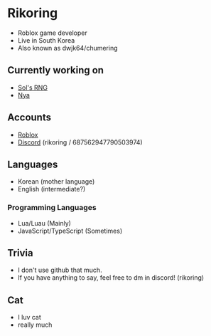# Rikoring
- Roblox game developer
- Live in South Korea
- Also known as dwjk64/chumering

## Currently working on
- [Sol's RNG](https://www.roblox.com/games/15532962292/Sols-RNG)
- [Nya](https://github.com/Rikorik0/Nya)

## Accounts
- [Roblox](https://www.roblox.com/users/1343308718/profile)
- [Discord](https://discord.gg/solsrng) (rikoring / 687562947790503974)

## Languages
- Korean (mother language)
- English (intermediate?)
### Programming Languages
- Lua/Luau (Mainly)
- JavaScript/TypeScript (Sometimes)

## Trivia
- I don't use github that much.
- If you have anything to say, feel free to dm in discord! (rikoring)

## Cat
- I luv cat
- really much
